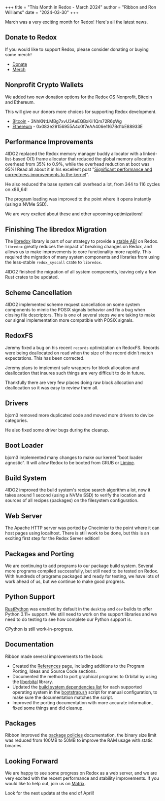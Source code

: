 +++
title = "This Month in Redox - March 2024"
author = "Ribbon and Ron Williams"
date = "2024-03-30"
+++

March was a very exciting month for Redox! Here's all the latest news.

## Donate to Redox

If you would like to support Redox, please consider donating or buying some merch!

- [Donate](https://www.redox-os.org/donate/)
- [Merch](https://redox-os.creator-spring.com/)

## Nonprofit Crypto Wallets

We added two new donation options for the Redox OS Nonprofit, Bitcoin and Ethereum.

This will give our donors more choices for supporting Redox development.

- [Bitcoin](https://bitcoin.org/) - 3NhKNtLMBg7xvU3AeEQBxKii1Qm72R6pWg
- [Ethereum](https://ethereum.org/en/) - 0x083e29156955A4c0f7eAA406e1167Bd1bE88933E

## Performance Improvements

4lDO2 replaced the Redox memory manager buddy allocator with a linked-list-based O(1) frame allocator that reduced the global memory allocation overhead from 35% to 0.9%, while the overhead reduction at boot was 95%!
Read all about it in his excellent post "[Significant performance and correctness improvements to the kernel](/news/kernel-10)".

He also reduced the base system call overhead a lot, from 344 to 116 cycles on x86_64!

The program loading was improved to the point where it opens instantly (using a NVMe SSD).

We are very excited about these and other upcoming optimizations!

## Finishing The libredox Migration

The [libredox](https://crates.io/crates/libredox) library is part of our strategy
to provide a [stable ABI](https://www.redox-os.org/news/this-month-240131/#stable-abi) on Redox.
`libredox` greatly reduces the impact of breaking changes on Redox,
and allows us to make improvements to core functionality more rapidly.
This required the migration of many system components and libraries from using the less-stable `redox_syscall` crate to `libredox`.

4lDO2 finished the migration of all system components, leaving only a few Rust crates to be updated.

## Scheme Cancellation

4lDO2 implemented scheme request cancellation on some system components to mimic the POSIX signals behavior and fix a bug when closing file descriptors. This is one of several steps we are taking to make our signal implementation more compatible with POSIX signals.

## RedoxFS

Jeremy fixed a bug on his recent `records` optimization on RedoxFS.
Records were being deallocated on read when the size of the record didn't match expectations.
This has been corrected.

Jeremy plans to implement safe wrappers for block allocation and deallocation that insures such things are very difficult to do in future.

Thankfully there are very few places doing raw block allocation and deallocation so it was easy to review them all.

## Drivers

bjorn3 removed more duplicated code and moved more drivers to device categories.

He also fixed some driver bugs during the cleanup.

## Boot Loader

bjorn3 implemented many changes to make our kernel "boot loader agnostic". It will allow Redox to be booted from GRUB or [Limine](https://limine-bootloader.org/).

## Build System

4lDO2 improved the build system's recipe search algorithm a lot, now it takes around 1 second (using a NVMe SSD) to verify the location and sources of all recipes (packages) on the filesystem configuration.

## Web Server

The Apache HTTP server was ported by Chocimier to the point where it can host pages using localhost.
There is still work to be done, but this is an exciting first step for the Redox Server edition!

## Packages and Porting

We are continuing to add programs to our package build system. Several more programs compiled successfully, but still need to be tested on Redox.
With hundreds of programs packaged and ready for testing, we have lots of work ahead of us, but we continue to make good progress.

## Python Support

[RustPython](https://rustpython.github.io/) was enabled by default in the `desktop` and `dev` builds to offer Python 3.11+ support.
We still need to work on the support libraries and we need to do testing to see how complete our Python support is.

CPython is still work-in-progress.

## Documentation

Ribbon made several improvements to the book:

- Created the [References](https://doc.redox-os.org/book/references.html) page, including additions to the Program Porting, Ideas and Source Code sections.
- Documented the method to port graphical programs to Orbital by using the [liborbital](https://gitlab.redox-os.org/redox-os/liborbital) library.
- Updated the [build system dependencies list](https://doc.redox-os.org/book/advanced-build.html#install-the-necessary-packages-and-emulators) for each supported operating system in the [bootstrap.sh](https://gitlab.redox-os.org/redox-os/redox/-/blob/master/bootstrap.sh?ref_type=heads) script for manual configuration, to make sure the documentation matches the script.
- Improved the porting documentation with more accurate information, fixed some things and did cleanup.

## Packages

Ribbon improved the [package policies](https://gitlab.redox-os.org/redox-os/cookbook#package-policy) documentation, the binary size limit was reduced from 100MB to 50MB to improve the RAM usage with static binaries.

## Looking Forward

We are happy to see some progress on Redox as a web server,
and we are very excited with the recent performance and stability improvements.
If you would like to help out, join us on [Matrix](https://matrix.to/#/#redox-join:matrix.org).

Look for the next update at the end of April!
